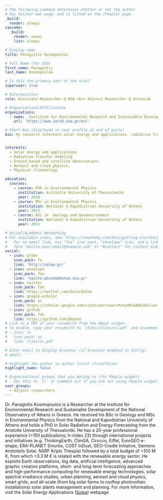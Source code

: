 ```yaml
---
# The following command determines whether or not the author
# has his/her own page, and is listed on the /People/ page.
_build:
  render: always
cascade:
  _build:
    render: never
    list: always

# Display name
title: Panagiotis Kosmopoulos

# Full Name (for SEO)
first_name: Panagiotis
last_name: Kosmopoulos

# Is this the primary user of the site?
superuser: true

# Role/position
role: Associate Researcher @ NOA <br> Adjunct Researcher @ OrionLab 

# Organizations/Affiliations
organizations:
  - name:  Institute for Environmental Research and Sustainable Development, National Observatory of Athens
    url: 'https://www.iersd.noa.gr/en/'

# Short bio (displayed in user profile at end of posts)
bio: My research interests solar energy and applications, radiative transfer modeling, ground-based and satellite observations, aerosol and cloud physics, and physical climatology. 


interests:
  - Solar energy and applications
  - Radiative transfer modeling
  - Ground-based and satellite observations
  - Aerosol and cloud physics, 
  - Physical climatology

education:
  courses:
    - course: PhD in Environmental Physics 
      institution: Aristotle University of Thessaloniki
      year: 2018
    - course: MSc in Environmental Physics
      institution: National & Kapodistrian University of Athens
      year: 2013
    - course: BSc in  Geology and Geoenvironment
      institution: National & Kapodistrian University of Athens
      year: 2011

# Social/Academic Networking
# For available icons, see: https://wowchemy.com/docs/getting-started/page-builder/#icons
#   For an email link, use "fas" icon pack, "envelope" icon, and a link in the
#   form "mailto:your-email@example.com" or "#contact" for contact widget.
social:
  - icon: globe
    icon_pack: fa
    link: 'http://solea.gr/'
  - icon: envelope
    icon_pack: fas
    link: 'mailto:pkosmo@meteo.noa.gr'
  - icon: twitter
    icon_pack: fab
    link: https://twitter.com/SolarSolea
  - icon: google-scholar
    icon_pack: ai
    link: https://scholar.google.com/citations?user=Pshyd9cAAAAJ&hl=en
  - icon: github
    icon_pack: fab
    link: https://github.com/pkosmo
# Link to a PDF of your resume/CV from the About widget.
# To enable, copy your resume/CV to `static/files/cv.pdf` and uncomment the lines below.
# - icon: cv
#   icon_pack: ai
#   link: files/cv.pdf

# Enter email to display Gravatar (if Gravatar enabled in Config)
# email: ''

# Highlight the author in author lists? (true/false)
highlight_name: false

# Organizational groups that you belong to (for People widget)
#   Set this to `[]` or comment out if you are not using People widget.
user_groups:
  - Adjunct researchers
---
```


Dr. Panagiotis Kosmopoulos is a Researcher at the Institute for Environmental Research and Sustainable Development of the National Observatory of Athens in Greece. He received his BSc in Geology and MSc in Environmental Physics from the National and Kapodistrian University of Athens and holds a PhD in Solar Radiation and Energy Forecasting from the Aristotle University of Thessaloniki. He has a 20-year professional experience (>150 publications; h-index 23) through international projects and initiatives (e.g. ThinkingEarth, ClimSA, Cirocco, Eiffel, EuroGEO e-shape, ERA-PLANET Smurbs, COST InDust, GEO-Cradle Initiative, Siemens Aristotelis Solar, NSRF Kripis Thespia) followed by a total budget of >100 M €, from which >3.3 M € is related with the renewable energy sector. He exploits Earth observations, big data, artificial intelligence, advanced graphic creation platforms, short- and long-term forecasting approaches and high-performance computing for renewable energy technologies, solar spectral irradiance studies, urban planning, aerosol and cloud physics, smart grids, and all-scale (from big solar farms to rooftop photovoltaic installations) solar plants management and planning. For more information, visit the Solar Energy Applications ([Solea](http://solea.gr/)) webpage.

